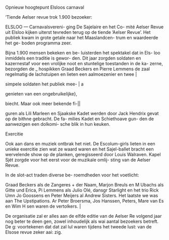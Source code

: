 Opnieuw hoogtepunt Elsloos carnaval

‘Tiende Aelser revue trok 1.900 bezoeker:

ELSLOO — Carnavalsvereni-
ging De Sajelaire en het Co-
mité Aelser Revue uit Elsloo
kijken uiterst tevreden terug
op de tiende ’Aelser Revue’.
Het publiek kwam in grote
getale naar het Maaslandcen-
trum en waardeerde het ge-
boden programma zeer.

Bijna 1.900 mensen bekeken en be-
luisterden het spektakel dat in Els-
loo inmiddels een traditie is gewor-
den. Dit jaar zorgden soldaten en
kazernestaf voor een vrolijke noot
en stuntelige toestanden in de ka-
zerne, bezorgden de _ hospikken
Graad Beckers en Pierre Lemmens
de zaal regelmatig de lachstuipen en
lieten een aalmoezenier en twee |

simpele soldaten het publiek mee- | a

genieten van een ongebruikelijke},

biecht. Maar ook meer bekende fi-||

guren als Lili Marleen en Sjaakske
Kadet werden door Jack Hendrix
gevat op de bithne gebracht. De fa-
milies Kadet en Schiethoave gun-
den de aanwezigen een dolkomi-
sche blik in hun keuken.

Exercitie

Ook aan dans en muziek ontbrak
het niet. De Escolum-girls lieten in
een unieke exercitie zien wat ze
waard waren en het Sajel-ballet
bracht een wervelende show op de
planken, geregisseerd door Louis
Walraven. Kapel Sjét zorgde voor
het eerst voor de muzikale omlij-
sting van de Aelser Revue.

In de slot-act traden diverse be-
roemdheden voor het voetlicht:

Graad Beckers als de Zangeres +
der Naam, Marjon Breuls en M
Ubachs als Gitte und Erica, Pi
Lemmens als Julio Olé, dansgr
Starlight en het trio Rick Umn
Jo Goossens en Peter Meijers al
Andrew Sisters. Het laatste we
was aan The Upstipations. Ar
Peter Broersma, Jos Hanssen,
Peters, Mare van Es en Wim H
sen waren de vertolkers. |

De organisatie zal er alles aan
de elfde editie van de Aelser Re
volgend jaar nog beter te deen
gen, zowel inhoudelijk als wai
aantal bezoekers betreft. De g:
voortekenen dat dat zal lul
waren tijdens het tweede lust:
van de Elsose revue zeker aai:
zig.